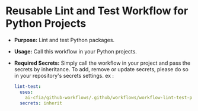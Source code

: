 # Reusable Lint and Test Workflow for Python Projects

- **Purpose:** Lint and test Python packages.
- **Usage:** Call this workflow in your Python projects.
- **Required Secrets:** Simply call the workflow in your project and pass
  the secrets by inheritance. To add, remove or update secrets, please do so
  in your repository's secrets settings.
  ex :

  ```yaml
  lint-test:
    uses:
      ai-cfia/github-workflows/.github/workflows/workflow-lint-test-python.yml@main
    secrets: inherit
  ```
